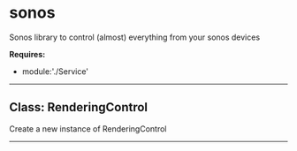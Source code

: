 # sonos

Sonos library to control (almost) everything from your sonos devices

**Requires:**

+ module:'./Service'

* * *

## Class: RenderingControl

Create a new instance of RenderingControl

* * *
